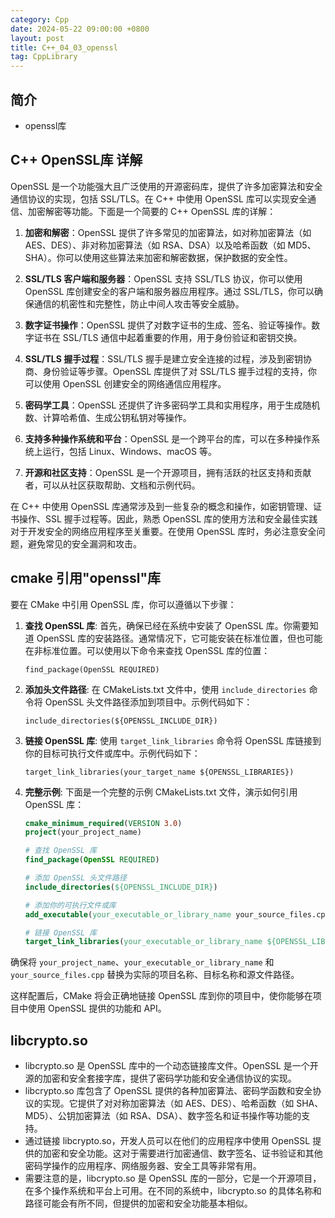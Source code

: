 ```yaml
---
category: Cpp
date: 2024-05-22 09:00:00 +0800
layout: post
title: C++_04_03_openssl
tag: CppLibrary
---
```

## 简介

+ openssl库

## C++ OpenSSL库 详解

OpenSSL 是一个功能强大且广泛使用的开源密码库，提供了许多加密算法和安全通信协议的实现，包括 SSL/TLS。在 C++ 中使用 OpenSSL 库可以实现安全通信、加密解密等功能。下面是一个简要的 C++ OpenSSL 库的详解：

1. **加密和解密**：OpenSSL 提供了许多常见的加密算法，如对称加密算法（如 AES、DES）、非对称加密算法（如 RSA、DSA）以及哈希函数（如 MD5、SHA）。你可以使用这些算法来加密和解密数据，保护数据的安全性。

2. **SSL/TLS 客户端和服务器**：OpenSSL 支持 SSL/TLS 协议，你可以使用 OpenSSL 库创建安全的客户端和服务器应用程序。通过 SSL/TLS，你可以确保通信的机密性和完整性，防止中间人攻击等安全威胁。

3. **数字证书操作**：OpenSSL 提供了对数字证书的生成、签名、验证等操作。数字证书在 SSL/TLS 通信中起着重要的作用，用于身份验证和密钥交换。

4. **SSL/TLS 握手过程**：SSL/TLS 握手是建立安全连接的过程，涉及到密钥协商、身份验证等步骤。OpenSSL 库提供了对 SSL/TLS 握手过程的支持，你可以使用 OpenSSL 创建安全的网络通信应用程序。

5. **密码学工具**：OpenSSL 还提供了许多密码学工具和实用程序，用于生成随机数、计算哈希值、生成公钥私钥对等操作。

6. **支持多种操作系统和平台**：OpenSSL 是一个跨平台的库，可以在多种操作系统上运行，包括 Linux、Windows、macOS 等。

7. **开源和社区支持**：OpenSSL 是一个开源项目，拥有活跃的社区支持和贡献者，可以从社区获取帮助、文档和示例代码。

在 C++ 中使用 OpenSSL 库通常涉及到一些复杂的概念和操作，如密钥管理、证书操作、SSL 握手过程等。因此，熟悉 OpenSSL 库的使用方法和安全最佳实践对于开发安全的网络应用程序至关重要。在使用 OpenSSL 库时，务必注意安全问题，避免常见的安全漏洞和攻击。

## cmake 引用"openssl"库

要在 CMake 中引用 OpenSSL 库，你可以遵循以下步骤：

1. **查找 OpenSSL 库**: 首先，确保已经在系统中安装了 OpenSSL 库。你需要知道 OpenSSL 库的安装路径。通常情况下，它可能安装在标准位置，但也可能在非标准位置。可以使用以下命令来查找 OpenSSL 库的位置：
   
   ```
   find_package(OpenSSL REQUIRED)
   ```

2. **添加头文件路径**: 在 CMakeLists.txt 文件中，使用 `include_directories` 命令将 OpenSSL 头文件路径添加到项目中。示例代码如下：

   ```
   include_directories(${OPENSSL_INCLUDE_DIR})
   ```

3. **链接 OpenSSL 库**: 使用 `target_link_libraries` 命令将 OpenSSL 库链接到你的目标可执行文件或库中。示例代码如下：

   ```
   target_link_libraries(your_target_name ${OPENSSL_LIBRARIES})
   ```

4. **完整示例**: 下面是一个完整的示例 CMakeLists.txt 文件，演示如何引用 OpenSSL 库：

   ```cmake
   cmake_minimum_required(VERSION 3.0)
   project(your_project_name)

   # 查找 OpenSSL 库
   find_package(OpenSSL REQUIRED)

   # 添加 OpenSSL 头文件路径
   include_directories(${OPENSSL_INCLUDE_DIR})

   # 添加你的可执行文件或库
   add_executable(your_executable_or_library_name your_source_files.cpp)

   # 链接 OpenSSL 库
   target_link_libraries(your_executable_or_library_name ${OPENSSL_LIBRARIES})
   ```

确保将 `your_project_name`、`your_executable_or_library_name` 和 `your_source_files.cpp` 替换为实际的项目名称、目标名称和源文件路径。

这样配置后，CMake 将会正确地链接 OpenSSL 库到你的项目中，使你能够在项目中使用 OpenSSL 提供的功能和 API。

## libcrypto.so

+ libcrypto.so 是 OpenSSL 库中的一个动态链接库文件。OpenSSL 是一个开源的加密和安全套接字库，提供了密码学功能和安全通信协议的实现。
+ libcrypto.so 库包含了 OpenSSL 提供的各种加密算法、密码学函数和安全协议的实现。它提供了对对称加密算法（如 AES、DES）、哈希函数（如 SHA、MD5）、公钥加密算法（如 RSA、DSA）、数字签名和证书操作等功能的支持。
+ 通过链接 libcrypto.so，开发人员可以在他们的应用程序中使用 OpenSSL 提供的加密和安全功能。这对于需要进行加密通信、数字签名、证书验证和其他密码学操作的应用程序、网络服务器、安全工具等非常有用。
+ 需要注意的是，libcrypto.so 是 OpenSSL 库的一部分，它是一个开源项目，在多个操作系统和平台上可用。在不同的系统中，libcrypto.so 的具体名称和路径可能会有所不同，但提供的加密和安全功能基本相似。